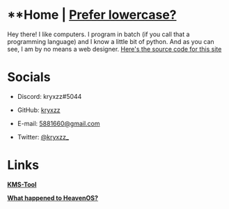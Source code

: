 # **Home | [Prefer lowercase?](kryxzz.github.io)
Hey there! I like computers. I program in batch (if you call that a programming language) and I know a little bit of python. And as you can see, I am by no means a web designer. [Here's the source code for this site](https://github.com/wjk4/wjk4.github.io)

# **Socials**

- Discord: kryxzz#5044

- GitHub: [kryxzz](https://github.com/kryxzz)

- E-mail: 5881660@gmail.com

- Twitter: [@kryxzz_](https://twitter.com/kryxzz_)

# Links

  **[KMS-Tool](https://github.com/wjk4/w10-pro-kms)**
  
  **[What happened to HeavenOS?](https://github.com/wjk4/HeavenOS-ARCHIVED)**
  
  
  
  
  
  
  
  
